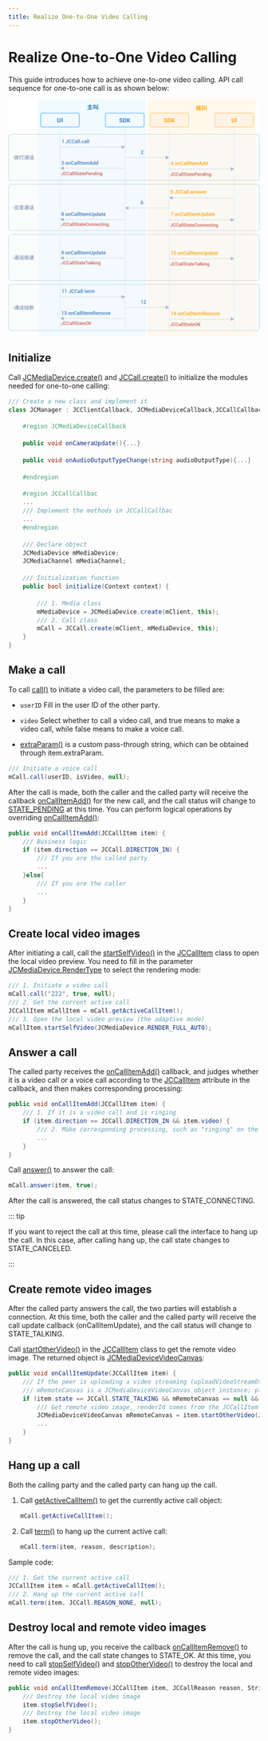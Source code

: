 ```yaml
---
title: Realize One-to-One Video Calling
---
```

# Realize One-to-One Video Calling

This guide introduces how to achieve one-to-one video calling. API call
sequence for one-to-one call is as shown below:

![../../../../\_images/1-1workflowWindows.png](../../../../_images/1-1workflowWindows.png)

## Initialize

Call
[JCMediaDevice.create()](https://developer.juphoon.com/portal/reference/V2.1/windows/html/cb59bc27-6528-9dbf-c996-de857096f847.htm)
and
[JCCall.create()](https://developer.juphoon.com/portal/reference/V2.1/windows/html/eef10110-a3f7-b505-26fa-4b9ec1e2b998.htm)
to initialize the modules needed for one-to-one calling:

``````csharp
/// Create a new class and implement it
class JCManager : JCClientCallback, JCMediaDeviceCallback,JCCallCallbac{

    #region JCMediaDeviceCallback

    public void onCameraUpdate(){...}

    public void onAudioOutputTypeChange(string audioOutputType){...}

    #endregion

    #region JCCallCallbac
    ...
    /// Implement the methods in JCCallCallbac
    ...
    #endregion

    /// Declare object
    JCMediaDevice mMediaDevice;
    JCMediaChannel mMediaChannel;

    /// Initialization function
    public bool initialize(Context context) {

        /// 1. Media class
        mMediaDevice = JCMediaDevice.create(mClient, this);
        /// 2. Call class
        mCall = JCCall.create(mClient, mMediaDevice, this);
    }
}
``````

## Make a call

To call
[call()](https://developer.juphoon.com/portal/reference/V2.1/windows/html/613adf03-d597-8221-86d5-0056c1b4d2a0.htm)
to initiate a video call, the parameters to be filled are:

- `userID` Fill in the user ID of the other party.

- `video` Select whether to call a video call, and true means to make
    a video call, while false means to make a voice call.

- [extraParam()](https://developer.juphoon.com/portal/reference/V2.1/windows/html/e0226cbc-1ca1-ef9c-5e8e-d3dc853d618d.htm)
    is a custom pass-through string, which can be obtained through
    item.extraParam.

``````csharp
/// Initiate a voice call
mCall.call(userID, isVideo, null);
``````

After the call is made, both the caller and the called party will
receive the callback
[onCallItemAdd()](https://developer.juphoon.com/portal/reference/V2.1/windows/html/5e605b62-c8dc-4dde-2480-8fdcbbfc2f48.htm)
for the new call, and the call status will change to
[STATE\_PENDING](https://developer.juphoon.com/portal/reference/V2.1/windows/html/2134e734-614d-4a19-f411-5fe1a81d3ccd.htm)
at this time. You can perform logical operations by overriding
[onCallItemAdd()](https://developer.juphoon.com/portal/reference/V2.1/windows/html/5e605b62-c8dc-4dde-2480-8fdcbbfc2f48.htm):

``````csharp
public void onCallItemAdd(JCCallItem item) {
    /// Business logic
    if (item.direction == JCCall.DIRECTION_IN) {
        /// If you are the called party
        ...
    }else{
        /// If you are the caller
        ...
    }
}
``````

## Create local video images

After initiating a call, call the
[startSelfVideo()](https://developer.juphoon.com/portal/reference/V2.1/windows/html/d399b6b1-b822-b6aa-de75-f35d6815e93b.htm)
in the
[JCCallItem](https://developer.juphoon.com/portal/reference/V2.1/windows/html/0267696e-79ee-8d46-c086-3c071a2b2b3a.htm)
class to open the local video preview. You need to fill in the parameter
[JCMediaDevice.RenderType](https://developer.juphoon.com/portal/reference/V2.1/windows/html/44604552-33eb-5a81-6b10-6c512d127a4b.htm)
to select the rendering mode:

``````csharp
/// 1. Initiate a video call
mCall.call("222", true, null);
/// 2. Get the current active call
JCCallItem mCallItem = mCall.getActiveCallItem();
/// 3. Open the local video preview (the adaptive mode)
mCallItem.startSelfVideo(JCMediaDevice.RENDER_FULL_AUTO);
``````

## Answer a call

The called party receives the
[onCallItemAdd()](https://developer.juphoon.com/portal/reference/V2.1/windows/html/5e605b62-c8dc-4dde-2480-8fdcbbfc2f48.htm)
callback, and judges whether it is a video call or a voice call
according to the
[JCCallItem](https://developer.juphoon.com/portal/reference/V2.1/windows/html/0267696e-79ee-8d46-c086-3c071a2b2b3a.htm)
attribute in the callback, and then makes corresponding processing:

``````csharp
public void onCallItemAdd(JCCallItem item) {
    /// 1. If it is a video call and is ringing
    if (item.direction == JCCall.DIRECTION_IN && item.video) {
        /// 2. Make corresponding processing, such as "ringing" on the interface
        ...
    }
}
``````

Call
[answer()](https://developer.juphoon.com/portal/reference/V2.1/windows/html/7211e914-c311-4457-4b0e-bc4ef46c7733.htm)
to answer the call:

``````csharp
mCall.answer(item, true);
``````

After the call is answered, the call status changes to
STATE\_CONNECTING.

::: tip

If you want to reject the call at this time, please call the interface
to hang up the call. In this case, after calling hang up, the call state
changes to STATE\_CANCELED.

:::

## Create remote video images

After the called party answers the call, the two parties will establish
a connection. At this time, both the caller and the called party will
receive the call update callback (onCallItemUpdate), and the call status
will change to STATE\_TALKING.

Call
[startOtherVideo()](https://developer.juphoon.com/portal/reference/V2.1/windows/html/a4bdbd97-6a97-002f-9c9e-6e4774e4e708.htm)
in the
[JCCallItem](https://developer.juphoon.com/portal/reference/V2.1/windows/html/0267696e-79ee-8d46-c086-3c071a2b2b3a.htm)
class to get the remote video image. The returned object is
[JCMediaDeviceVideoCanvas](https://developer.juphoon.com/portal/reference/V2.1/windows/html/6a5b853c-d890-c30e-d236-5728d789ace1.htm):

``````csharp
public void onCallItemUpdate(JCCallItem item) {
    /// If the peer is uploading a video streaming (uploadVideoStreamOther)
    /// mRemoteCanvas is a JCMediaDeviceVideoCanvas object instance; please declare it before the method
    if (item.state == JCCall.STATE_TALKING && mRemoteCanvas == null && item.getUploadVideoStreamOther()) {
        /// Get remote video image, renderId comes from the JCCallItem object
        JCMediaDeviceVideoCanvas mRemoteCanvas = item.startOtherVideo(JCMediaDevice.RENDER_FULL_CONTENT);
        ...
    }
}
``````

## Hang up a call

Both the calling party and the called party can hang up the call.

1. Call
    [getActiveCallItem()](https://developer.juphoon.com/portal/reference/V2.1/windows/html/6df31ff9-272f-c7cc-1da6-2755c5aad5e0.htm)
    to get the currently active call object:

    ``````csharp
    mCall.getActiveCallItem();
    ``````

2. Call
    [term()](https://developer.juphoon.com/portal/reference/V2.1/windows/html/70758778-1450-172d-8684-3dd2818f2a84.htm)
    to hang up the current active call:

    ``````csharp
    mCall.term(item, reason, description);
    ``````

Sample code:

``````csharp
/// 1. Get the current active call
JCCallItem item = mCall.getActiveCallItem();
/// 2. Hang up the current active call
mCall.term(item, JCCall.REASON_NONE, null);
``````

## Destroy local and remote video images

After the call is hung up, you receive the callback
[onCallItemRemove()](https://developer.juphoon.com/portal/reference/V2.1/windows/html/c6de8b41-37d7-a303-7761-0a3bc1caf18b.htm)
to remove the call, and the call state changes to STATE\_OK. At this
time, you need to call
[stopSelfVideo()](https://developer.juphoon.com/portal/reference/V2.1/windows/html/d51a3870-b54f-5149-3b9a-a1d017721d00.htm)
and
[stopOtherVideo()](https://developer.juphoon.com/portal/reference/V2.1/windows/html/4cc26d8d-a4d4-1b2c-8917-b5ed4e048a28.htm)
to destroy the local and remote video images:

``````csharp
public void onCallItemRemove(JCCallItem item, JCCallReason reason, String description) {
    /// Destroy the local video image
    item.stopSelfVideo();
    /// Destroy the local video image
    item.stopOtherVideo();
}
``````
